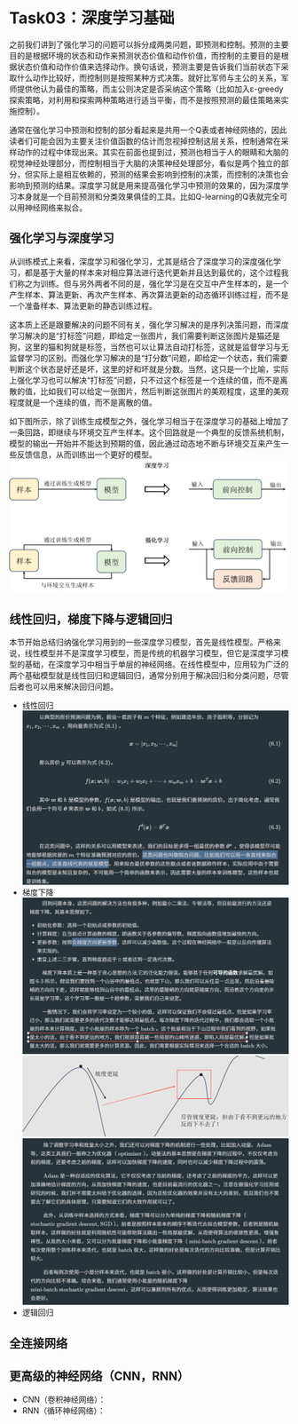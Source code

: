# Task03：深度学习基础
之前我们讲到了强化学习的问题可以拆分成两类问题，即预测和控制。预测的主要目的是根据环境的状态和动作来预测状态价值和动作价值，而控制的主要目的是根据状态价值和动作价值来选择动作。换句话说，预测主要是告诉我们当前状态下采取什么动作比较好，而控制则是按照某种方式决策。就好比军师与主公的关系，军师提供他认为最佳的策略，而主公则决定是否采纳这个策略（比如加入ε-greedy探索策略，对利用和探索两种策略进行适当平衡，而不是按照预测的最佳策略来实施控制）。

通常在强化学习中预测和控制的部分看起来是共用一个Q表或者神经网络的，因此读者们可能会因为主要关注价值函数的估计而忽视掉控制这层关系，控制通常在采样动作的过程中体现出来。其实在前面也提到过，预测也相当于人的眼睛和大脑的视觉神经处理部分，而控制相当于大脑的决策神经处理部分，看似是两个独立的部分，但实际上是相互依赖的，预测的结果会影响到控制的决策，而控制的决策也会影响到预测的结果。深度学习就是用来提高强化学习中预测的效果的，因为深度学习本身就是一个目前预测和分类效果俱佳的工具。比如Q-learning的Q表就完全可以用神经网络来拟合。

## 强化学习与深度学习
从训练模式上来看，深度学习和强化学习，尤其是结合了深度学习的深度强化学习，都是基于大量的样本来对相应算法进行迭代更新并且达到最优的，这个过程我们称之为训练。但与另外两者不同的是，强化学习是在交互中产生样本的，是一个产生样本、算法更新、再次产生样本、再次算法更新的动态循环训练过程，而不是一个准备样本、算法更新的静态训练过程。

这本质上还是跟要解决的问题不同有关，强化学习解决的是序列决策问题，而深度学习解决的是“打标签”问题，即给定一张图片，我们需要判断这张图片是猫还是狗，这里的猫和狗就是标签，当然也可以让算法自动打标签，这就是监督学习与无监督学习的区别。而强化学习解决的是“打分数”问题，即给定一个状态，我们需要判断这个状态是好还是坏，这里的好和坏就是分数。当然，这只是一个比喻，实际上强化学习也可以解决“打标签”问题，只不过这个标签是一个连续的值，而不是离散的值，比如我们可以给定一张图片，然后判断这张图片的美观程度，这里的美观程度就是一个连续的值，而不是离散的值。

如下图所示，除了训练生成模型之外，强化学习相当于在深度学习的基础上增加了一条回路，即继续与环境交互产生样本。这个回路就是一个典型的反馈系统机制，模型的输出一开始并不能达到预期的值，因此通过动态地不断与环境交互来产生一些反馈信息，从而训练出一个更好的模型。
![强化学习与深度学习过程比较](../../images/task03_5-1.png)

## 线性回归，梯度下降与逻辑回归
本节开始总结归纳强化学习用到的一些深度学习模型，首先是线性模型。严格来说，线性模型并不是深度学习模型，而是传统的机器学习模型，但它是深度学习模型的基础，在深度学习中相当于单层的神经网络。在线性模型中，应用较为广泛的两个基础模型就是线性回归和逻辑回归，通常分别用于解决回归和分类问题，尽管后者也可以用来解决回归问题。
- 线性回归
![线性回归](../../images/task03_5-2.png)
- 梯度下降
![梯度下降1](../../images/task03_5-3.png)
![梯度下降2](../../images/task03_5-4.png)
![梯度下降3](../../images/task03_5-5.png)
- 逻辑回归



## 全连接网络


## 更高级的神经网络（CNN，RNN）
- CNN（卷积神经网络）：
- RNN（循环神经网络）：




